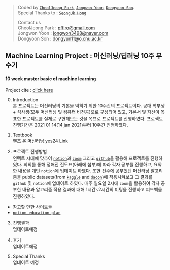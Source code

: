 > Coded by [`CheolJeong Park`](), [`Jongwon Yoon`](https://www.notion.so/C-V-Jongwon-Yoon-2cac5e5f4c3643daaf93f02ecca793d7), [`Dongyoon Son`](https://www.notion.so/C-V-Dongyun-SON-b7262e1aaa8c4d389f44e8322e6c528f).<br>
> Special Thanks to : [`SeongUk Hong`]()  
> 
> Contact us  
> CheolJeong Park : pffiro@gmail.com  
> Jongwon Yoon : jongwon3498@naver.com  
> Dongyoon Son : dongyun11@o.cnu.ac.kr  
## Machine Learning Project : 머신러닝/딥러닝 10주 부수기
#### 10 week master basic of machine learning

Project cite : [click here](https://www.notion.so/incorpcj/Machine-Learning-Project-66042a6115874f66ab13005422535a8c)

00. Introduction  
본 프로젝트는 머신러닝의 기본을 익히기 위한 10주간의 프로젝트이다. 공대 학부생 + 석사생(모두 머신러닝 및 컴퓨터 비전공)으로 구성되어 있고, 기본서 및 자신이 목표한 프로젝트를 실제로 구현해보는 것을 목표로 프로젝트를 진행하였다. 
프로젝트 진행기간은 2021 01 14(14 jan 2021)부터 10주간 진행하였다.

01. Textbook  
[핸즈 온 머신러닝 yes24 Link](http://www.yes24.com/Product/Goods/89959711?OzSrank=1)  

2.  프로젝트 진행방법  
언택트 시대에 맞추어 [`notion`](https://www.notion.so)과 [`zoom`](https://www.zooom.us) 그리고 [`github`](https://github.com)을 활용해 프로젝트를 진행하였다. 회의를 통해 정해진 진도표(아래에 첨부)에 따라 각자 공부를 진행하고, 요약한 내용을 개인 `notion`에 업데이트 하였다. 또한 전주에 공부했던 머신러닝 알고리즘을 public datasets(from [`kaggle`](https://www.kaggle.com/datsets) and [`dacon`](https://dacon.io))에 적용시켜보고 그 결과를 `github` 및 `notion`에 업데이트 하였다. 매주 일요일 2시에 `zoom`을 활용하여 각자 공부한 내용과 알고리즘 적용 결과에 대해 1시간~2시간의 미팅을 진행하고 피드백을 진행하였다.  

+ 참고할 만한 사이트들
+ [`notion education plan`](https://www.notion.so/students)  

3. 진행결과  
업데이트예정

4. 후기  
업데이트에정

5. Special Thanks  
업데이트 예정